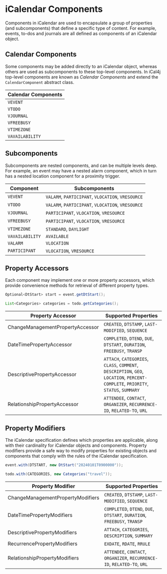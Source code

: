 # iCalendar Components

Components in iCalendar are used to encapsulate a group of properties (and subcomponents) that
define a specific type of content. For example, events, to-dos and journals
are all defined as components of an iCalendar object.

## Calendar Components

Some components may be added directly to an iCalendar object, whereas others are used as
subcomponents to these top-level components. In iCal4j top-level components are known as
_Calendar Components_ and extend the `CalendarComponent` abstract class.

| Calendar Components |
|---------------------|
| `VEVENT`            |
| `VTODO`             |
| `VJOURNAL`          |
| `VFREEBUSY`         |
| `VTIMEZONE`         |
| `VAVAILABILITY`     |


## Subcomponents

Subcomponents are nested components, and can be multiple levels deep. For example, an
event may have a nested alarm component, which in turn has a nested location component
for a proximity trigger.

| Component       | Subcomponents                                     |
|-----------------|---------------------------------------------------|
| `VEVENT`        | `VALARM`, `PARTICIPANT`, `VLOCATION`, `VRESOURCE` |
| `VTODO`         | `VALARM`, `PARTICIPANT`, `VLOCATION`, `VRESOURCE` |
| `VJOURNAL`      | `PARTICIPANT`, `VLOCATION`, `VRESOURCE`           |
| `VFREEBUSY`     | `PARTICIPANT`, `VLOCATION`, `VRESOURCE`           |
| `VTIMEZONE`     | `STANDARD`, `DAYLIGHT`                            |
| `VAVAILABILITY` | `AVAILABLE`                                       |
| `VALARM`        | `VLOCATION`                                       |
| `PARTICIPANT`   | `VLOCATION`, `VRESOURCE`                          |

## Property Accessors

Each component may implement one or more property accessors, which provide convenience
methods for retrieval of different property types.

```java
Optional<DtStart> start = event.getDtStart();

List<Categories> categories = todo.getCategories();
```

| Property Accessor                | Supported Properties                                                                                                              |
|----------------------------------|-----------------------------------------------------------------------------------------------------------------------------------|
| ChangeManagementPropertyAccessor | `CREATED`, `DTSTAMP`, `LAST-MODIFIED`, `SEQUENCE`                                                                                 |
| DateTimePropertyAccessor         | `COMPLETED`, `DTEND`, `DUE`, `DTSTART`, `DURATION`, `FREEBUSY`, `TRANSP`                                                          |
| DescriptivePropertyAccessor      | `ATTACH`, `CATEGORIES`, `CLASS`, `COMMENT`, `DESCRIPTION`, `GEO`, `LOCATION`, `PERCENT-COMPLETE`, `PRIORITY`, `STATUS`, `SUMMARY` |
| RelationshipPropertyAccessor     | `ATTENDEE`, `CONTACT`, `ORGANIZER`, `RECURRENCE-ID`, `RELATED-TO`, `URL`                                                          |

## Property Modifiers

The iCalendar specification defines which properties are applicable, along with their cardinality for 
iCalendar objects and components. Property modifiers provide a safe way to modify properties for existing
objects and components that comply with the rules of the iCalendar specification.

```java
event.with(DTSTART, new DtStart("20240101T0900000"));

todo.with(CATEGORIES, new Categories("travel"));
```

 | Property Modifier                 | Supported Properties                                                     |
|-----------------------------------|--------------------------------------------------------------------------|
| ChangeManagementPropertyModifiers | `CREATED`, `DTSTAMP`, `LAST-MODIFIED`, `SEQUENCE`                        |
| DateTimePropertyModifiers         | `COMPLETED`, `DTEND`, `DUE`, `DTSTART`, `DURATION`, `FREEBUSY`, `TRANSP` |
| DescriptivePropertyModifiers      | `ATTACH`, `CATEGORIES`, `DESCRIPTION`, `SUMMARY`                         |
| RecurrencePropertyModifiers       | `EXDATE`, `RDATE`, `RRULE`                                               |
| RelationshipPropertyModifiers     | `ATTENDEE`, `CONTACT`, `ORGANIZER`, `RECURRENCE-ID`, `RELATED-TO`, `URL` |
